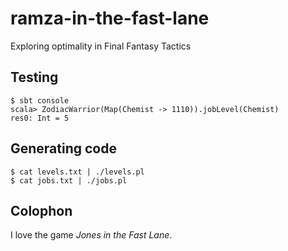 ramza-in-the-fast-lane
======================

Exploring optimality in Final Fantasy Tactics

Testing
-------

    $ sbt console
    scala> ZodiacWarrior(Map(Chemist -> 1110)).jobLevel(Chemist)
    res0: Int = 5

Generating code
---------------

    $ cat levels.txt | ./levels.pl
    $ cat jobs.txt | ./jobs.pl

Colophon
--------

I love the game *Jones in the Fast Lane*.
